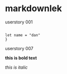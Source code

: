 
# markdownlek

userstory 001
```javascript{

let name = "dan"
}
```
userstory 007

**this is bold text**

*this is italic*


